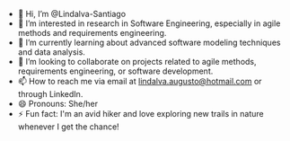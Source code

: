 - 👋 Hi, I’m @Lindalva-Santiago
- 👀 I’m interested in research in Software Engineering, especially in agile methods and requirements engineering.
- 🌱 I’m currently learning about advanced software modeling techniques and data analysis.
- 💞️ I’m looking to collaborate on projects related to agile methods, requirements engineering, or software development.
- 📫 How to reach me via email at lindalva.augusto@hotmail.com or through LinkedIn.
- 😄 Pronouns: She/her
- ⚡ Fun fact: I'm an avid hiker and love exploring new trails in nature whenever I get the chance!

<!---
Lindalva-Santiago/Lindalva-Santiago is a ✨ special ✨ repository because its `README.md` (this file) appears on your GitHub profile.
You can click the Preview link to take a look at your changes.
--->
